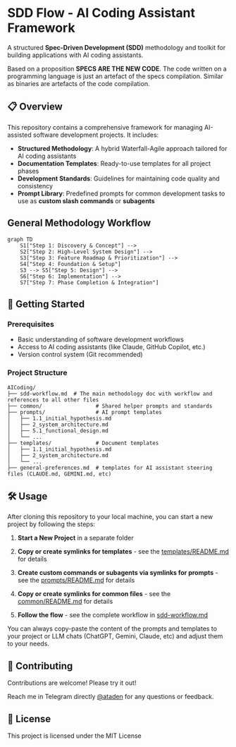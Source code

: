# SDD Flow - AI Coding Assistant Framework

A structured **Spec-Driven Development (SDD)** methodology and toolkit for building applications with AI coding assistants. 

Based on a proposition **SPECS ARE THE NEW CODE**. The code written on a programming language is just an artefact of the specs compilation. Similar as binaries are artefacts of the code compilation.

## 📋 Overview

This repository contains a comprehensive framework for managing AI-assisted software development projects. It includes:

- **Structured Methodology**: A hybrid Waterfall-Agile approach tailored for AI coding assistants
- **Documentation Templates**: Ready-to-use templates for all project phases
- **Development Standards**: Guidelines for maintaining code quality and consistency
- **Prompt Library**: Predefined prompts for common development tasks to use as **custom slash commands** or **subagents**


## General Methodology Workflow

```mermaid
graph TD
    S1["Step 1: Discovery & Concept"] --> 
    S2["Step 2: High-Level System Design"] --> 
    S3["Step 3: Feature Roadmap & Prioritization"] --> 
    S4["Step 4: Foundation & Setup"] 
    S3 --> S5["Step 5: Design"] --> 
    S6["Step 6: Implementation"] --> 
    S7["Step 7: Phase Completion & Integration"]
```

## 🚀 Getting Started

### Prerequisites

- Basic understanding of software development workflows
- Access to AI coding assistants (like Claude, GitHub Copilot, etc.)
- Version control system (Git recommended)

### Project Structure

```
AICoding/
├── sdd-workflow.md  # The main methodology doc with workflow and references to all other files
├── common/                 # Shared helper prompts and standards
├── prompts/                # AI prompt templates
│   ├── 1.1_initial_hypothesis.md
│   ├── 2_system_architecture.md
│   ├── 5.1_functional_design.md
│   └── ...
├── templates/              # Document templates
│   ├── 1.1_initial_hypothesis.md
│   ├── 2_system_architecture.md
│   └── ...
├── general-preferences.md  # templates for AI assistant steering files (CLAUDE.md, GEMINI.md, etc)

```

## 🛠️ Usage
After cloning this repository to your local machine, you can start a new project by following the steps:

1. **Start a New Project** in a separate folder


2. **Copy or create symlinks for templates** - see the [templates/README.md](templates/README.md) for details


3. **Create custom commands or subagents via symlinks for prompts** - see the [prompts/README.md](prompts/README.md) for details


4. **Copy or create symlinks for common files** - see the [common/README.md](common/README.md) for details


5. **Follow the flow** - see the complete workflow in [sdd-workflow.md](sdd-workflow.md)

You can always copy-paste the content of the prompts and templates to your project or LLM chats (ChatGPT, Gemini, Claude, etc) and adjust them to your needs.


## 🤝 Contributing

Contributions are welcome! Please try it out!

Reach me in Telegram directly [@ataden](https://t.me/ataden) for any questions or feedback.

## 📄 License

This project is licensed under the MIT License

